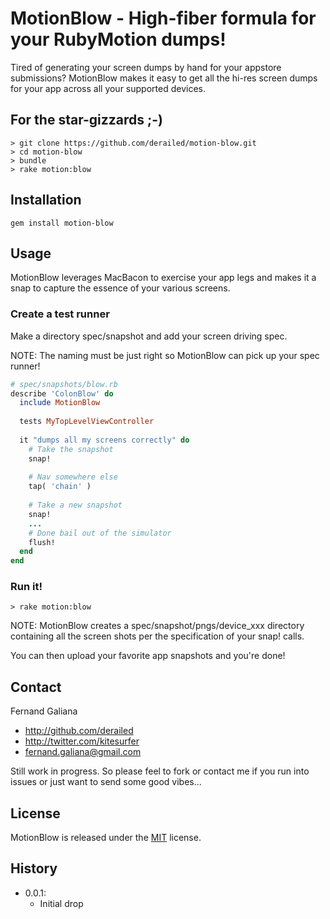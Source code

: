 # MotionBlow - High-fiber formula for your RubyMotion dumps!

Tired of generating your screen dumps by hand for your appstore submissions?
MotionBlow makes it easy to get all the hi-res screen dumps for your app across all
your supported devices.
 
## For the star-gizzards ;-)

```
> git clone https://github.com/derailed/motion-blow.git
> cd motion-blow
> bundle
> rake motion:blow
```

## Installation

```
gem install motion-blow
```

## Usage

MotionBlow leverages MacBacon to exercise your app legs and makes it a snap to
capture the essence of your various screens.

### Create a test runner

Make a directory spec/snapshot and add your screen driving spec.

NOTE: The naming must be just right so MotionBlow can pick up your spec runner!
 
```ruby
# spec/snapshots/blow.rb
describe 'ColonBlow' do
  include MotionBlow
  
  tests MyTopLevelViewController
  
  it "dumps all my screens correctly" do
    # Take the snapshot
    snap!
    
    # Nav somewhere else
    tap( 'chain' )
    
    # Take a new snapshot
    snap!
    ...
    # Done bail out of the simulator
    flush!
  end
end
```

### Run it!

```
> rake motion:blow
```

NOTE: MotionBlow creates a spec/snapshot/pngs/device_xxx directory containing all
the screen shots per the specification of your snap! calls. 

You can then upload your favorite app snapshots and you're done!

## Contact

Fernand Galiana

- http://github.com/derailed
- http://twitter.com/kitesurfer
- <fernand.galiana@gmail.com>

Still work in progress. So please feel to fork or contact me if you run into issues or
just want to send some good vibes...


## License

MotionBlow is released under the [MIT](http://opensource.org/licenses/MIT) license.


## History
  + 0.0.1:
    + Initial drop